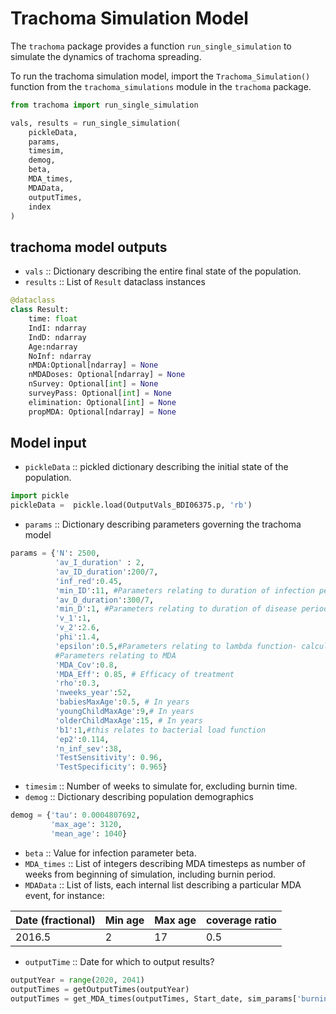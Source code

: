 # Trachoma Simulation Model

The `trachoma` package provides a function `run_single_simulation` to
simulate the dynamics of trachoma spreading.

To run the trachoma simulation model, import the
`Trachoma_Simulation()` function from the `trachoma_simulations`
module in the `trachoma` package.

```python
from trachoma import run_single_simulation

vals, results = run_single_simulation(
	pickleData,
	params,
	timesim,
	demog,
	beta,
	MDA_times,
	MDAData,
	outputTimes,
	index
)
```

## trachoma model outputs

- `vals` :: Dictionary describing the entire final state of the population.
- `results` :: List of `Result` dataclass instances
```python
@dataclass
class Result:
    time: float
    IndI: ndarray
    IndD: ndarray
    Age:ndarray
    NoInf: ndarray
    nMDA:Optional[ndarray] = None
    nMDADoses: Optional[ndarray] = None
    nSurvey: Optional[int] = None
    surveyPass: Optional[int] = None
    elimination: Optional[int] = None
    propMDA: Optional[ndarray] = None
```

## Model input

- `pickleData` :: pickled dictionary describing the initial state of the population.
```python
import pickle
pickleData =  pickle.load(OutputVals_BDI06375.p, 'rb')
```
- `params` :: Dictionary describing parameters governing the trachoma model
```python
params = {'N': 2500,
          'av_I_duration' : 2,
          'av_ID_duration':200/7,
          'inf_red':0.45,
          'min_ID':11, #Parameters relating to duration of infection period, including ID period
          'av_D_duration':300/7,
          'min_D':1, #Parameters relating to duration of disease period
          'v_1':1,
          'v_2':2.6,
          'phi':1.4,
          'epsilon':0.5,#Parameters relating to lambda function- calculating force of infection
          #Parameters relating to MDA
          'MDA_Cov':0.8,
          'MDA_Eff': 0.85, # Efficacy of treatment
          'rho':0.3,
          'nweeks_year':52,
          'babiesMaxAge':0.5, # In years
          'youngChildMaxAge':9,# In years
          'olderChildMaxAge':15, # In years
          'b1':1,#this relates to bacterial load function
          'ep2':0.114,
          'n_inf_sev':38,
          'TestSensitivity': 0.96,
          'TestSpecificity': 0.965}
```
- `timesim` :: Number of weeks to simulate for, excluding burnin time.
- `demog` :: Dictionary describing population demographics
```python
demog = {'tau': 0.0004807692,
         'max_age': 3120,
         'mean_age': 1040}
```
- `beta` :: Value for infection parameter beta.
- `MDA_times` :: List of integers describing MDA timesteps as number
  of weeks from beginning of simulation, including burnin period.
- `MDAData` :: List of lists, each internal list describing a
  particular MDA event, for instance:

 | Date (fractional) | Min age | Max age | coverage ratio |
 |-------------------|---------|---------|----------------|
 | 2016.5            | 2       | 17      | 0.5            |

- `outputTime` :: Date for which to output results?
```python
outputYear = range(2020, 2041)
outputTimes = getOutputTimes(outputYear)
outputTimes = get_MDA_times(outputTimes, Start_date, sim_params['burnin'])
```

